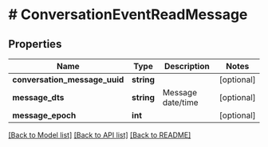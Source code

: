 # # ConversationEventReadMessage

## Properties

Name | Type | Description | Notes
------------ | ------------- | ------------- | -------------
**conversation_message_uuid** | **string** |  | [optional]
**message_dts** | **string** | Message date/time | [optional]
**message_epoch** | **int** |  | [optional]

[[Back to Model list]](../../README.md#models) [[Back to API list]](../../README.md#endpoints) [[Back to README]](../../README.md)
